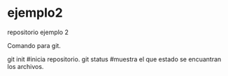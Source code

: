 # ejemplo2
repositorio ejemplo 2 

Comando para git.

git init   #inicia repositorio.
git status  #muestra el que estado se encuantran los archivos.

